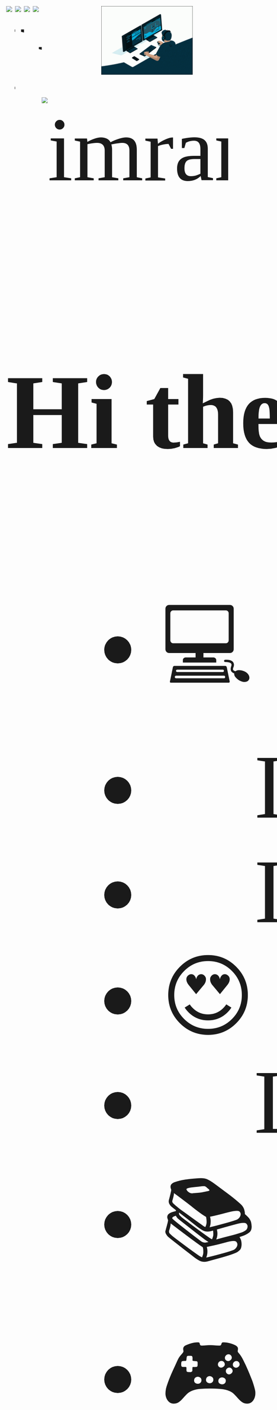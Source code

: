 
<img align="right" width="49%" alt="GIF" src="CodingBlack.gif" />
<span style="font-family:'Consolas';font-size:65mm;white-space: nowrap;">
<a href="https://www.linkedin.com/in/shah-md-imran-hossain-785b5a117/"><img align="left" alt="LinkedIn" width="24px" src="https://cdn-icons-png.flaticon.com/512/2111/2111499.png"></a>
<a href="https://imran4424.github.io/"><img align="left" alt="Website" width="24px" src="https://img.icons8.com/color/48/000000/internet--v2.png"></a>
<a href="https://stackoverflow.com/users/6028039/shah-md-imran-hossain"><img align="left" alt="Stackoverflow" width="24px" src="https://upload.wikimedia.org/wikipedia/commons/e/ef/Stack_Overflow_icon.svg"></a>
<a href="https://shahcodersden.com/" target="_blank" rel="noopener noreferrer"><img align="left" alt="wordpress" width="24px" src="https://cdn-icons-png.flaticon.com/512/174/174881.png"></a>
<p> <img src="https://komarev.com/ghpvc/?username=imran4424&label=Profile%20views&color=0e75b6&style=flat" alt="imran"> </p>

  ### Hi there 👋, I am Shah Md. Imran Hossain
  
 <div align='left' id="user-content-toc">
 <ul>
    <li>💻 I’m currently working as Software Engineer(iOS)</li>
    <li>🌱 I’m currently learning about Software Architecture</li>
    <li>👯 I’m looking to collaborate on opensource iOS application</li>
    <li>😍 I'm also interested about software engineering research</li>
    <li>🔭 Looking for funded PhD program on Software Engineering</li>
    <li>📚 I'm also love to reading novels</li>
    <li>🎮 I'm also love to play games</li>
    <li>😘😍💻 Happy Coding 💻😍😘</li>
 </ul>
 </div>

<!--
![Imran's github stats](https://github-readme-stats.vercel.app/api?username=imran4424&count_private=true&show_icons=true&theme=gruvbox)
-->

<br>
<br>
<img src = "https://github-readme-stats.vercel.app/api?username=imran4424&show_icons=true&&count_private=true&locale=en&theme=onedark&layout=compact" align='left' width="47%"/>
<img src = 'https://github-readme-streak-stats.herokuapp.com/?user=imran4424&show_icons=true&count_private=true&locale=en&theme=onedark&layout=compact' align='right' width="47%"/>

<br>
<br>
  
<img src = "https://github-profile-summary-cards.vercel.app/api/cards/repos-per-language?username=imran4424&show_icons=true&count_private=true&theme=gruvbox" align="left" width="47%"/>
<img src = "https://github-profile-summary-cards.vercel.app/api/cards/most-commit-language?username=imran4424&show_icons=true&count_private=true&theme=gruvbox" align="right" width="47%"/>
  
<br>
<br>
<br>
<img src = "https://github-readme-stats.vercel.app/api/top-langs?username=imran4424&show_icons=true&count_private=true&locale=en&theme=onedark&layout=compact&langs_count=5&hide=shaderlab,ruby,html,css" align="left" width="47%"/>
  
<!--
**Imran4424/Imran4424** is a ✨ _special_ ✨ repository because its `README.md` (this file) appears on your GitHub profile.

Here are some ideas to get you started:

- 🔭 I’m currently working on ...
- 🌱 I’m currently learning ...
- 👯 I’m looking to collaborate on ...
- 🤔 I’m looking for help with ...
- 💬 Ask me about ...
- 📫 How to reach me: ...
- 😄 Pronouns: ...
- ⚡ Fun fact: ...
-->

